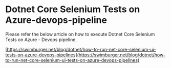# Dotnet Core Selenium Tests on Azure-devops-pipeline

Please refer the below article on how to execute Dotnet Core Selenium Tests on Azure - Devops pipeline.

[https://swimburger.net/blog/dotnet/how-to-run-net-core-selenium-ui-tests-on-azure-devops-pipelines](https://swimburger.net/blog/dotnet/how-to-run-net-core-selenium-ui-tests-on-azure-devops-pipelines)





